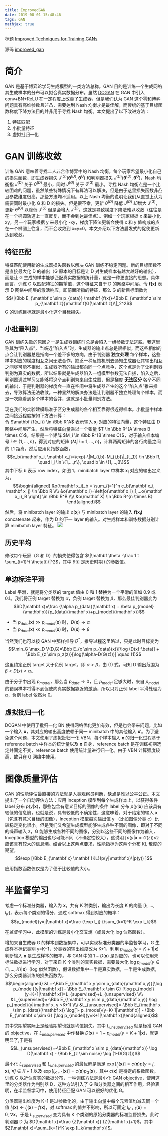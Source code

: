 ```yaml
---
title: ImprovedGAN
date: 2019-08-01 15:48:46
tags: GAN
mathjax: true
---
```

标题 [Improved Techniques for Training GANs](https://arxiv.org/abs/1606.03498)

源码 [improved_gan](https://github.com/openai/improved_gan)

# 简介
GAN 是基于博弈论学习生成模型的一类方法总称。GAN 目的是训练一个生成网络其生成样本的分布可以拟合真实数据分布。虽然 [DCGAN](2019/07/23/GAN) 在 GAN 中引入 conv+BN+ReLU 在一定程度上改善了生成器，但是我们认为 GAN 这个零和博弈问题具有高维参数且非凸，需要达到 Nash 均衡才是最佳解，而传统的基于目标函数梯度下降方法目的并非用于寻找 Nash 均衡。本文提出了以下改进方法：
1. 特征匹配
2. 小批量特征
3. 虚拟批归一化

# GAN 训练收敛
训练 GAN 意味着寻找二人非合作博弈中的 Nash 均衡，每个玩家希望最小化自己的损失函数，即生成器损失 $J^{(G)}(\mathbf {\theta}^{(D)}, \mathbf {\theta}^{G})$ 和判别器损失 $J^{(D)}(\mathbf {\theta}^{(D)}, \mathbf {\theta}^{G})$，Nash 均衡指 $J^{(D)}$ 关于 $\theta^{(D)}$ 最小，同时 $J^{(G)}$ 关于 $\theta^{(G)}$ 最小。寻找 Nash 均衡点是一个比较困难的问题，虽然某些特殊情况下有算法可以解决，但是由于这里损失函数非凸且参数维度很高，那些方法均不适用。以上 Nash 均衡的说明让我们从直觉上认为需要同时最小化 G 和 D 的损失。但是很不幸，更新 $\theta^{(D)}$ 降低 $J^{(D)}$ 却增大 $J^{(G)}$，更新 $\theta^{(G)}$ 以降低 $J^{(G)}$ 但是会增大 $J^{(D)}$。这就是导致梯度下降法难以收敛（往往是在一个椭圆轨道上一直反复，而不会到达最佳点）。例如一个玩家根据 x 来最小化 xy，另一个玩家根据 y 来最小化 -xy，梯度下降法更新会使得 x 和 y 值构成的点在一个椭圆上往复，而不会收敛到 x=y=0。本文介绍以下方法启发式的促使更新达到收敛。

## 特征匹配
特征匹配使用新的生成器损失函数以解决 GAN 训练不稳定问题。新的目标函数不是直接最大化 D 的输出（G 原本的目标是让 D 对生成样本有越大越好的输出），而是让 G 生成的样本能够匹配真实数据的统计量，这是一种更直接的思想。具体而言，训练 G 以匹配特征的期望值，这个特征来自于 D 的网络中间层。令 $\mathbf {f(x)}$ 表示 D 网络中间层的激活响应，即前面所指的特征，那么 G 的新目标函数为
$$\|\Bbb E_{\mathbf x \sim p_{data}} \mathbf {f(x)}-\Bbb E_{\mathbf z \sim p_{\mathbf z}}\mathbf f(G(\mathbf z))\|_2^2$$
G 的训练目标就是最小化这个目标损失。

## 小批量判别
GAN 训练失败的原因之一是生成器训练时总是会陷入一组参数无法逃脱，我这里称其为“陷入点”，当临近“陷入点”时，生成器的输出点总是很相似，而这些相似的点会让判别器总是指向一个差不多的方向，由于判别器 __独立处理__ 每个样本，这些样本对应的梯度相互之间无法合作，缺乏一种反馈机制去通知生成器让其输出相互之间尽可能不相似，生成器所有的输出都向同一个点竞争，这个点是为了让判别器判别为真实的数据，所以结果就是生成器陷入一组模型参数无法自拔，陷入之后，判别器通过学习又能够将这个点判别为来自生成器，但是梯度 __无法区分__ 各个不同的输出，于是判别器的梯度会一直在空间中将生成器产生的这个“陷入点”推来推去，导致算法无法收敛。一种显然的解决办法是让判别器不独立处理每个样本，而是一次能看到多个样本的合并，这就是小批量判别方法。

现在我们的实验建模瞄准于区分生成器的各个相互靠得很近得样本。小批量中样本之间接近程度按如下方法计算：  
令 $\mathbf {f(x_i)} \in \Bbb R^A$ 表示输入 $\mathbf x_i$ 对应的特征向量，这个特征由 D 网络中间层产生，然后将特征向量乘以一个张量 $T \in \Bbb R^{A \times B \times C}$，结果是一个矩阵 $M_i \in \Bbb R^{B \times C}$，对于输入样本编号 $i \in \{1,...,n\}$，得到对应的矩阵 $\{M_i |i=1,...,n\}$，计算两两矩阵的各行向量之间的 L1 距离，然后应用负指数函数，
$$c_b(\mathbf x_i, \mathbf x_j)=\exp(-\|M_{i,b}-M_{j,b}\|_{L_1}) \in \Bbb R, \quad i,j \in \{1,...,n\}, \quad b \in \{1,...,B\}$$
其中下标 b 表示 row index。如图 1，minibatch layer 中样本 $\mathbf x_i$ 对应的输出定义为，
$$\begin{aligned} &o(\mathbf x_i)_b = \sum_{j=1}^n c_b(\mathbf x_i, \mathbf x_j) \in \Bbb R
\\\\ &o(\mathbf x_i)=\left[o(\mathbf x_i)_1,...o(\mathbf x_i)_B \right] \in \Bbb R^B
\\\\ &o(\mathbf X) \in \Bbb R^{n \times B} \end{aligned}$$

然后，将 minibatch layer 的输出 $o(\mathbf x_i)$ 与 minibatch layer 的输入 $\mathbf {f(x_i)}$ concatenate 起来，作为 D 的下一 layer 的输入。对生成样本和训练数据分别计算 minibatch layer 特征。
![](/images/ImprovedGAN_fig1.png)

## 历史平均
修改每个玩家（G 和 D）的损失使得包含 $\|\mathbf \theta -\frac 1 t \sum_{i=1}^t \theta[i]\|^2$，其中 $\theta[i]$ 是历史时期 i 的参数值。

## 单边标注平滑
Label 平滑，就是将分类器的 target 值由 0 和 1 替换为一个平滑的值如 0.9 或 0.1。我们将正例 target 替换为 $\alpha$，负例 target 替换为 $\beta$，那么最佳判别器变为
$$D(\mathbf x)=\frac {\alpha p_{data}(\mathbf x) + \beta p_{model}(\mathbf x)}{p_{data}(\mathbf x)+p_{model}(\mathbf x)}$$

- 当 $p_{data}(\mathbf x) \gg p_{model}(\mathbf x)$ 时，$D(\mathbf x) \rightarrow \alpha$
- 当 $p_{data}(\mathbf x) \ll p_{model}(\mathbf x)$ 时，$D(\mathbf x) \rightarrow \beta$

当然我们也可以按 [GAN](2019/7/23/GAN) 中那样推导 $D^{\ast}$，推导过程这里略过，只是此时目标变为
$$\min_G \max_D V(D,G)=\Bbb E_{x \sim p_{data}(x)}[\log (D(x)-\beta)] + \Bbb E_{z \sim p_z(z)}[\log(\alpha-D(G(z)))] \quad (1)$$

这里约定正例 target 大于负例 target，即 $\alpha > \beta$，由 (1) 式，可知 D 输出范围为 $\beta < D(x) < \alpha$。

由于分子中出现 $p_{model}$，那么当 $p_{data} \rightarrow 0$，且 $p_{model}$ 足够大时，来自 $p_{model}$ 的错误样本将得不到促使向真实数据靠近的激励，所以只对正例 label 平滑处理为 $\alpha$，负例 label 依然为 0。

## 虚拟批归一化
DCGAN 中使用了批归一化 BN 使得网络优化更加有效，但是也会带来问题，比如一个输入 $\mathbf x$，其对应的输出高度依赖于同一 minibatch 中的其他输入 $\mathbf x'$。为了避免这个问题，本文使用了虚拟批归一化 VBN，每个样本输入 $\mathbf x$ 的归一化过程基于 reference batch 中样本的统计量以及 $\mathbf x$ 自身，reference batch 是在训练初期选定并固定不变，reference batch 使用统计量进行归一化。由于 VBN 计算强度较高，故只在 G 网络中使用。

# 图像质量评估
GAN 的性能评估最直接的方法就是人类观察员判断，缺点是难以公平公正。本文提出了一个自动评估方法：应用 Inception 模型到每个生成样本上，以获得条件 label 分布 $p(y|\mathbf x)$，那些包含有意义目标的图像的条件 label 分布 $p(y|\mathbf x)$ 应该具有较低的信息熵，也就是说，具有较低的不确定性，这意味着，对于给定的输入 $\mathbf x$（包含有意义目标的图像），Inception 模型每次输出值 y （比如图像分类 c）比较稳定变化很小。但是我们又希望生成模型能够生成各种不同的图像，即对于不同的噪声输入 z，G 能够生成各种不同的图像，分别以这些不同的图像作为输入， Inception 模型的输出也尽可能不同（不确定性较大），这说明 $\int p(y|\mathbf x=G(z)) dz$ 应该具有较大的信息熵。结合以上这两点要求，性能指标为这两个分布 KL 散度的期望，
$$\exp [\Bbb E_{\mathbf x} \mathbf {KL}(p(y|\mathbf x)\|p(y)) ]$$

应用指数函数仅仅是为了便于比较值的大小。

# 半监督学习
考虑一个标准分类器，输入为 $\mathbf x$，共有 K 种类别，输出为长度 K 的向量 $[l_1,...,l_K]$，表示每个类别的得分，通过 softmax 得到对应的概率：
$$p_{model}(y=j|\mathbf x)=\frac {\exp l_j} {\sum_{k=1}^K \exp l_k}$$

在监督学习中，此模型的训练是最小化交叉熵（或最大化 log 似然函数）。

增加来自生成器 G 的样本到数据集中，可以实现标准分类器的半监督学习，G 生成样本标记类别 y=K+1，分类器的输出维度改为 K+1，利用 $p_{model}(y=K+1|\mathbf x)$ 判断输入 $\mathbf x$ 是生成样本的概率，与 GAN 中的 $1-D(\mathbf x)$ 是对应的。也可以使用未标注数据进行学习，对于来自 K 个类别的真实数据，需要最大化 $\log p_{model}(y \in \{1,...,K\}|\mathbf x)$（log 似然函数），假设数据集中一半是真实数据，一半是生成数据，那么分类器训练的损失函数为，
$$\begin{aligned} &L=-\Bbb E_{\mathbf x,y \sim p_{data}(\mathbf x,y)}[\log p_{model}(y|\mathbf x)] - \Bbb E_{\mathbf x \sim G} [\log p_{model}(y=K+1|\mathbf x)]=L_{supervised}+L_{unsupervised}
\\\\ &L_{supervised}=-\Bbb E_{\mathbf x,y \sim p_{data}(\mathbf x,y)} \log p_{model}(y|\mathbf x, y <K+1)
\\\\ &L_{unsupervised}=-\Bbb E_{\mathbf x \sim p_{data}(\mathbf x)} \log[1- p_{model}(y=K+1|\mathbf x)] - \Bbb E_{\mathbf x \sim G} [\log p_{model}(y=K+1|\mathbf x)]\end{aligned}$$

其中求期望实际上是经验期望也就是均值损失。其中 $L_{unsupervised}$ 就是标准 GAN 的 objective，在 $L_{unsupervised}$ 中作替换 $D(\mathbf x)=1-p_{model}(y=K+1|\mathbf x)$，就更明显了,于是有
$$L_{unsupervised}=-\Bbb E_{\mathbf x \sim p_{data}(\mathbf x)} \log D(\mathbf x) - \Bbb E_{z \sim noise} \log (1-D(G(z)))$$

最小化 $L_{supervised}$ 和 $L_{unsupervised}$ 的最优解是满足 $\exp[l_j(\mathbf x)]=c(\mathbf x) p(y=j,\mathbf x), \ \forall j \in K+1$ 以及 $\exp[l_{K+1}(\mathbf x)]=c(\mathbf x) p_G(\mathbf x)$，其中 $c(\mathbf x)$ 是待定的系数函数。训练 G 以近似真实的数据分布，一种训练方法是最小化 GAN objective，使用这里的分类器作为判别器 D，这种方法引入了 G 和分类器之间的相互作用，经验表明，在半监督学习中，使用特征匹配 GAN 可以很好的优化 G。

分类器输出维度为 K+1 是过参数化的，由于输出向量中每个元素值均减去同一个值 $l_j(\mathbf x)\leftarrow l_j(\mathbf x)-f(\mathbf x)$，对 softmax 的值并不影响，所以可固定 $l_{K+1}(\mathbf x)=0, \ \forall \mathbf x$，于是 $L_{supervised}$ 变为具有 K 个类别的原始分类器的标准监督损失，此时判别器 D 为 $D(\mathbf x)=\frac {Z(\mathbf x)} {Z(\mathbf x)+1}$，其中 $Z(\mathbf x)=\sum_{k=1}^K \exp [l_k(\mathbf x)]$。